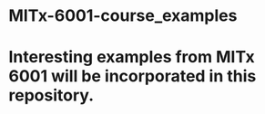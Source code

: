 # MITx-6001-course_examples
# Interesting examples from MITx 6001 will be incorporated in this repository.
